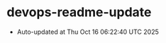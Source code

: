 # devops-readme-update
<!--START_SECTION:activity-->
- Auto-updated at Thu Oct 16 06:22:40 UTC 2025
<!--END_SECTION:activity-->
